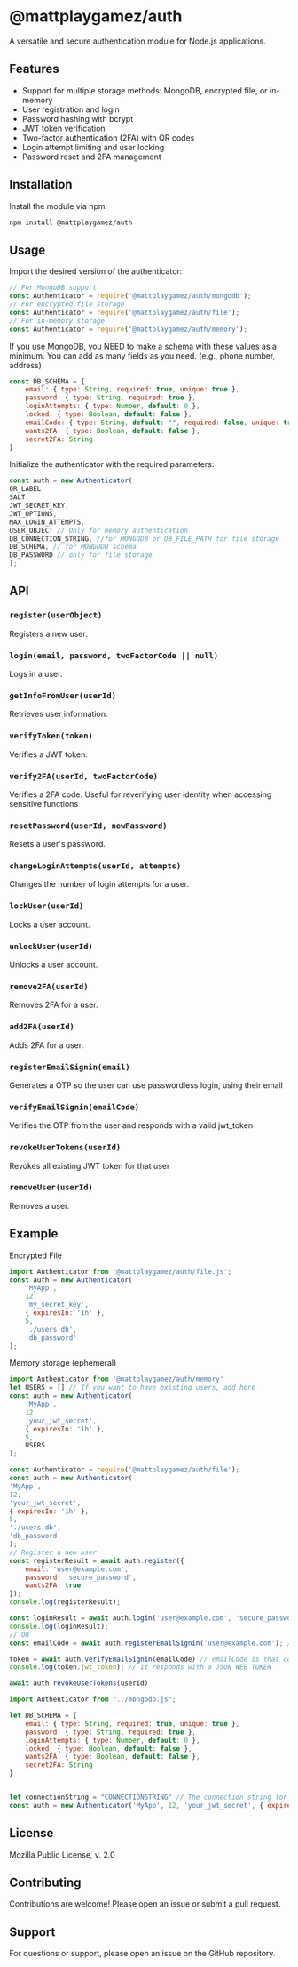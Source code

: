# @mattplaygamez/auth

A versatile and secure authentication module for Node.js applications.

## Features

- Support for multiple storage methods: MongoDB, encrypted file, or in-memory
- User registration and login
- Password hashing with bcrypt
- JWT token verification
- Two-factor authentication (2FA) with QR codes
- Login attempt limiting and user locking
- Password reset and 2FA management

## Installation

Install the module via npm:

```bash
npm install @mattplaygamez/auth
```

## Usage

Import the desired version of the authenticator:

```javascript
// For MongoDB support
const Authenticator = require('@mattplaygamez/auth/mongodb');
// For encrypted file storage
const Authenticator = require('@mattplaygamez/auth/file');
// For in-memory storage
const Authenticator = require('@mattplaygamez/auth/memory');


```
If you use MongoDB, you NEED to make a schema with these values as a minimum.
You can add as many fields as you need. (e.g., phone number, address)

```javascript
const DB_SCHEMA = {
    email: { type: String, required: true, unique: true },
    password: { type: String, required: true },
    loginAttempts: { type: Number, default: 0 },
    locked: { type: Boolean, default: false },
    emailCode: { type: String, default: "", required: false, unique: true },
    wants2FA: { type: Boolean, default: false },
    secret2FA: String
}
```

Initialize the authenticator with the required parameters:

```javascript
const auth = new Authenticator(
QR_LABEL,
SALT,
JWT_SECRET_KEY,
JWT_OPTIONS,
MAX_LOGIN_ATTEMPTS,
USER_OBJECT // Only for memory authentication
DB_CONNECTION_STRING, //for MONGODB or DB_FILE_PATH for file storage
DB_SCHEMA, // for MONGODB schema  
DB_PASSWORD // only for file storage
);
```


## API

### `register(userObject)`
Registers a new user.

### `login(email, password, twoFactorCode || null)`
Logs in a user.

### `getInfoFromUser(userId)`
Retrieves user information.

### `verifyToken(token)`
Verifies a JWT token.

### `verify2FA(userId, twoFactorCode)`
Verifies a 2FA code.
Useful for reverifying user identity when accessing sensitive functions

### `resetPassword(userId, newPassword)`
Resets a user's password.

### `changeLoginAttempts(userId, attempts)`
Changes the number of login attempts for a user.

### `lockUser(userId)`
Locks a user account.

### `unlockUser(userId)`
Unlocks a user account.

### `remove2FA(userId)`
Removes 2FA for a user.

### `add2FA(userId)`
Adds 2FA for a user.

### `registerEmailSignin(email)`
Generates a OTP so the user can use passwordless login, using their email

### `verifyEmailSignin(emailCode)`
Verifies the OTP from the user and responds with a valid jwt_token

### `revokeUserTokens(userId)`
Revokes all existing JWT token for that user

### `removeUser(userId)`
Removes a user.
## Example
Encrypted File
```javascript
import Authenticator from '@mattplaygamez/auth/file.js';
const auth = new Authenticator(
    'MyApp',
    12,
    'my_secret_key',
    { expiresIn: '1h' },
    5,
    './users.db',
    'db_password'
);

```
Memory storage (ephemeral)

```javascript
import Authenticator from '@mattplaygamez/auth/memory'
let USERS = [] // If you want to have existing users, add here
const auth = new Authenticator(
    'MyApp',
    12,
    'your_jwt_secret',
    { expiresIn: '1h' },
    5,
    USERS
);
```

```javascript
const Authenticator = require('@mattplaygamez/auth/file');
const auth = new Authenticator(
'MyApp',
12,
'your_jwt_secret',
{ expiresIn: '1h' },
5,
'./users.db',
'db_password'
);
// Register a new user
const registerResult = await auth.register({
    email: 'user@example.com',
    password: 'secure_password',
    wants2FA: true
});
console.log(registerResult);

const loginResult = await auth.login('user@example.com', 'secure_password', '123456');
console.log(loginResult);
// OR   
const emailCode = await auth.registerEmailSignin('user@example.com'); // Sent code to users email or phone number

token = await auth.verifyEmailSignin(emailCode) // emailCode is that code that the user sends back, can be because a link he clicked or just when he filled the code in
console.log(token.jwt_token); // It responds with a JSON WEB TOKEN

await auth.revokeUserTokens(userId)
```


```javascript
import Authenticator from "../mongodb.js";

let DB_SCHEMA = {
    email: { type: String, required: true, unique: true },
    password: { type: String, required: true },
    loginAttempts: { type: Number, default: 0 },
    locked: { type: Boolean, default: false },
    wants2FA: { type: Boolean, default: false },
    secret2FA: String
}


let connectionString = "CONNECTIONSTRING" // The connection string for MongoDB
const auth = new Authenticator('MyApp', 12, 'your_jwt_secret', { expiresIn: '1 ' }, 5, connectionString, DB_SCHEMA);

```

## License

Mozilla Public License, v. 2.0

## Contributing

Contributions are welcome! Please open an issue or submit a pull request.

## Support

For questions or support, please open an issue on the GitHub repository.